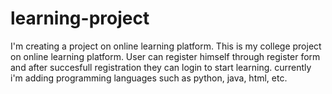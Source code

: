 # learning-project
I'm creating a project on online learning platform.
This is my college project on online learning platform. User can register himself through register form and after 
succesfull registration they can login to start learning. currently i'm adding programming languages such as python, java, html, etc.
